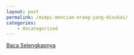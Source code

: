 ```yaml
---
layout: post
permalink: /mimpi-mencium-orang-yang-disukai/
categories:
    - Uncategorized
---
```


[Baca Selengkapnya](/01)